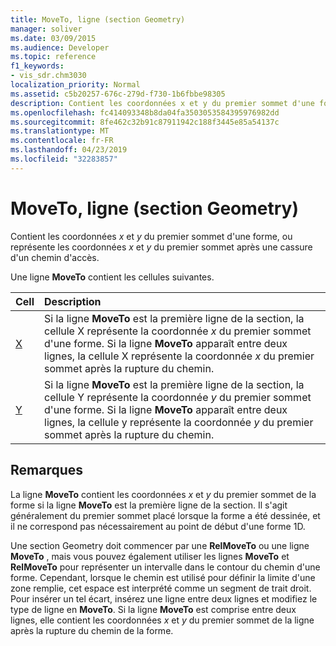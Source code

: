 ```yaml
---
title: MoveTo, ligne (section Geometry)
manager: soliver
ms.date: 03/09/2015
ms.audience: Developer
ms.topic: reference
f1_keywords:
- vis_sdr.chm3030
localization_priority: Normal
ms.assetid: c5b20257-676c-279d-f730-1b6fbbe98305
description: Contient les coordonnées x et y du premier sommet d'une forme, ou représente les coordonnées x et y du premier sommet après une cassure d'un chemin d'accès.
ms.openlocfilehash: fc414093348b8da04fa3503053584395976982dd
ms.sourcegitcommit: 8fe462c32b91c87911942c188f3445e85a54137c
ms.translationtype: MT
ms.contentlocale: fr-FR
ms.lasthandoff: 04/23/2019
ms.locfileid: "32283857"
---
```

# <a name="moveto-row-geometry-section"></a>MoveTo, ligne (section Geometry)

Contient les coordonnées *x* et *y* du premier sommet d'une forme, ou représente les coordonnées *x* et *y* du premier sommet après une cassure d'un chemin d'accès. 
  
Une ligne **MoveTo** contient les cellules suivantes. 
  
|**Cell**|**Description**|
|:-----|:-----|
|[X](x-cell-geometry-section.md) <br/> |Si la ligne **MoveTo** est la première ligne de la section, la cellule X représente la coordonnée *x* du premier sommet d'une forme. Si la ligne **MoveTo** apparaît entre deux lignes, la cellule X représente la coordonnée *x* du premier sommet après la rupture du chemin.  <br/> |
|[Y](y-cell-geometry-section.md) <br/> |Si la ligne **MoveTo** est la première ligne de la section, la cellule Y représente la coordonnée *y* du premier sommet d'une forme. Si la ligne **MoveTo** apparaît entre deux lignes, la cellule y représente la coordonnée *y* du premier sommet après la rupture du chemin.  <br/> |
   
## <a name="remarks"></a>Remarques

La ligne **MoveTo** contient les coordonnées *x* et *y* du premier sommet de la forme si la ligne **MoveTo** est la première ligne de la section. Il s'agit généralement du premier sommet placé lorsque la forme a été dessinée, et il ne correspond pas nécessairement au point de début d'une forme 1D. 
  
Une section Geometry doit commencer par une **RelMoveTo** ou une ligne **MoveTo** , mais vous pouvez également utiliser les lignes **MoveTo** et **RelMoveTo** pour représenter un intervalle dans le contour du chemin d'une forme. Cependant, lorsque le chemin est utilisé pour définir la limite d'une zone remplie, cet espace est interprété comme un  segment de trait droit. Pour insérer un tel écart, insérez une ligne entre deux lignes et modifiez le type de ligne en **MoveTo**. Si la ligne **MoveTo** est comprise entre deux lignes, elle contient les coordonnées *x* et *y* du premier sommet de la ligne après la rupture du chemin de la forme. 
  

